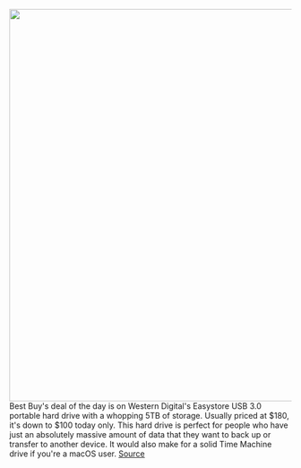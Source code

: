 <img src='https://cdn.vox-cdn.com/thumbor/PeeHf5xJR0j0DfRkoGOcGTAHBfc=/0x0:2040x1360/1200x800/filters:focal(857x517:1183x843)/cdn.vox-cdn.com/uploads/chorus_image/image/67582794/wdeasystore5tb.0.jpg' width='700px' /><br/>
Best Buy's deal of the day is on Western Digital's Easystore USB 3.0 portable hard drive with a whopping 5TB of storage. Usually priced at $180, it's down to $100 today only. This hard drive is perfect for people who have just an absolutely massive amount of data that they want to back up or transfer to another device. It would also make for a solid Time Machine drive if you're a macOS user.
<a href='https://www.theverge.com/good-deals/2020/10/5/21502168/western-digital-hard-drive-samsung-t7-ssd-usbc-nintendo-switch-games-deal'> Source <a/>